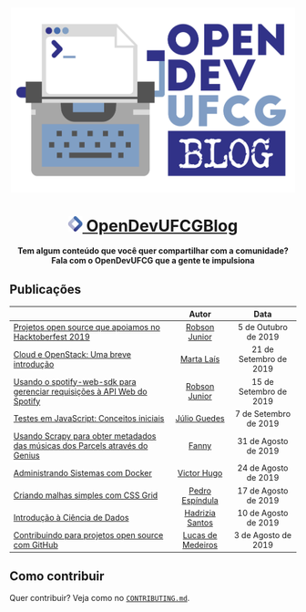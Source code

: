 <div align="center">
    <img src="/docs/img/logo/blog_logo.png" alt="OpenDevUFCGBlog" width="500px">
    <h1>
        <a href="https://dev.to/OpenDevUFCG" target="_self">
            <img src="docs/img/logo/opendev_logo.svg" alt="OpenDevUFCG" width="25px">
            OpenDevUFCGBlog
        </a>
    </h1>
    <strong>Tem algum conteúdo que você quer compartilhar com a comunidade? Fala com o OpenDevUFCG que a gente te impulsiona </strong>
</div>

## Publicações
|                                |Autor                          |Data                         | 
|--------------------------------|:-----------------------------:|:---------------------------:|
|[Projetos open source que apoiamos no Hacktoberfest 2019](https://dev.to/opendevufcg/projetos-open-source-que-apoiamos-no-hacktoberfest-2019-34be) |[Robson Junior](https://dev.to/jrobsonjr) | 5 de Outubro de 2019 |
|[Cloud e OpenStack: Uma breve introdução](https://dev.to/opendevufcg/cloud-e-openstack-uma-breve-introducao-49cb) |[Marta Laís](https://dev.to/martalais) | 21 de Setembro de 2019 |
|[Usando o spotify-web-sdk para gerenciar requisições à API Web do Spotify](https://dev.to/opendevufcg/usando-o-spotify-web-sdk-para-gerenciar-requisicoes-a-api-web-do-spotify-3j3i) |[Robson Junior](https://dev.to/jrobsonjr) | 15 de Setembro de 2019 |
|[Testes em JavaScript: Conceitos iniciais](https://dev.to/opendevufcg/testes-em-javascript-conceitos-iniciais-1okj) |[Júlio Guedes](https://dev.to/juliobguedes) | 7 de Setembro de 2019 |
|[Usando Scrapy para obter metadados das músicas dos Parcels através do Genius](https://dev.to/opendevufcg/usando-scrapy-para-obter-metadados-das-musicas-dos-parcels-atraves-do-genius-1dhj) |[Fanny](https://dev.to/fannyvieira) | 31 de Agosto de 2019 |
|[Administrando Sistemas com Docker](https://dev.to/opendevufcg/administrando-sistemas-com-docker-4pgm) |[Victor Hugo](https://dev.to/victorhundo) | 24 de Agosto de 2019 |
|[Criando malhas simples com CSS Grid](https://dev.to/opendevufcg/criando-malhas-simples-com-css-grid-3kd2) |[Pedro Espíndula](https://dev.to/pedroespindula) | 17 de Agosto de 2019 |
|[Introdução à Ciência de Dados](https://dev.to/opendevufcg/introducao-a-ciencia-de-dados-n4c) | [Hadrizia Santos](https://dev.to/hadrizia) | 10 de Agosto de 2019 |
|[Contribuindo para projetos open source com GitHub](https://dev.to/opendevufcg/contribuindo-para-projetos-open-source-com-github-3i76) |[Lucas de Medeiros](https://dev.to/lukehxh) | 3 de Agosto de 2019|

## Como contribuir
Quer contribuir? Veja como no [`CONTRIBUTING.md`](https://github.com/OpenDevUFCG/OpenDevUFCGBlog/blob/master/CONTRIBUTING.md).
